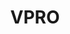 ---
title: VPRO
period: 2022
description: An engaging microsite with curated content, created as an end-of-year membership gift.
descriptionShort: An engaging microsite with curated content, created as an end-of-year membership gift.
highlights:
  - title: Involvement
    items:
      - Fullstack Dev
      - Motion
  - title: Tech
    items:
      - Nuxt, GSAP
      - TailwindCSS
image: https://res.cloudinary.com/tibor/image/upload/v1758128715/vp-01_vcrzqy.jpg
visit: https://opgewekte-energie.nl
color:
  fg:
    primary: "#FFE29E"
    secondary: "#FFF"
    tertiary: "#FFF"
  bg:
    primary: "#35296B"
    secondary: "#4c509d"
    tertiary: "#63366f"
items:
  - src: https://res.cloudinary.com/tibor/image/upload/v1758128715/vp-01_vcrzqy.jpg
  - src: https://res.cloudinary.com/tibor/image/upload/v1758128717/vp-02_rezqpw.jpg
  - src: https://res.cloudinary.com/tibor/image/upload/v1758128718/vp-03_nddj2m.jpg
  - src: https://res.cloudinary.com/tibor/image/upload/v1758128720/vp-04_huvfb4.jpg
  - src: https://res.cloudinary.com/tibor/image/upload/v1758128722/vp-05_b7e2ro.jpg
  - src: https://res.cloudinary.com/tibor/image/upload/v1758128724/vp-06_liqprf.jpg
---